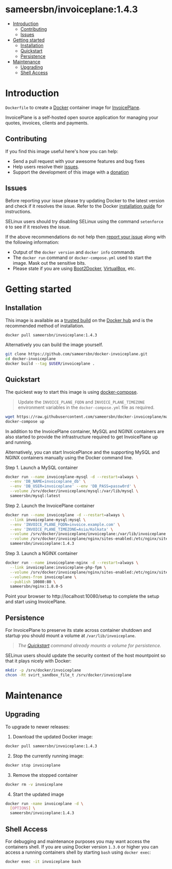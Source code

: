 # sameersbn/invoiceplane:1.4.3

- [Introduction](#introduction)
  - [Contributing](#contributing)
  - [Issues](#issues)
- [Getting started](#getting-started)
  - [Installation](#installation)
  - [Quickstart](#quickstart)
  - [Persistence](#persistence)
- [Maintenance](#maintenance)
  - [Upgrading](#upgrading)
  - [Shell Access](#shell-access)

# Introduction

`Dockerfile` to create a [Docker](https://www.docker.com/) container image for [InvoicePlane](https://invoiceplane.com/).

InvoicePlane is a self-hosted open source application for managing your quotes, invoices, clients and payments.

## Contributing

If you find this image useful here's how you can help:

- Send a pull request with your awesome features and bug fixes
- Help users resolve their [issues](../../issues?q=is%3Aopen+is%3Aissue).
- Support the development of this image with a [donation](http://www.damagehead.com/donate/)

## Issues

Before reporting your issue please try updating Docker to the latest version and check if it resolves the issue. Refer to the Docker [installation guide](https://docs.docker.com/installation) for instructions.

SELinux users should try disabling SELinux using the command `setenforce 0` to see if it resolves the issue.

If the above recommendations do not help then [report your issue](../../issues/new) along with the following information:

- Output of the `docker version` and `docker info` commands
- The `docker run` command or `docker-compose.yml` used to start the image. Mask out the sensitive bits.
- Please state if you are using [Boot2Docker](http://www.boot2docker.io), [VirtualBox](https://www.virtualbox.org), etc.

# Getting started

## Installation

This image is available as a [trusted build](//hub.docker.com/r/sameersbn/invoiceplane) on the [Docker hub](//hub.docker.com) and is the recommended method of installation.

```bash
docker pull sameersbn/invoiceplane:1.4.3
```

Alternatively you can build the image yourself.

```bash
git clone https://github.com/sameersbn/docker-invoiceplane.git
cd docker-invoiceplane
docker build --tag $USER/invoiceplane .
```

## Quickstart

The quickest way to start this image is using [docker-compose](https://docs.docker.com/compose/).

> Update the `INVOICE_PLANE_FQDN` and `INVOICE_PLANE_TIMEZONE` environment variables in the `docker-compose.yml` file as required.

```bash
wget https://raw.githubusercontent.com/sameersbn/docker-invoiceplane/master/docker-compose.example.yml -O docker-compose.yml
docker-compose up
```

In addition to the InvoicePlane container, MySQL and NGINX containers are also started to provide the infrastructure required to get InvoicePlane up and running.

Alternatively, you can start InvoicePlance and the supporting MySQL and NGINX containers manually using the Docker command line.

Step 1. Launch a MySQL container

```bash
docker run --name invoiceplane-mysql -d --restart=always \
  --env 'DB_NAME=invoiceplane_db' \
  --env 'DB_USER=invoiceplane' --env 'DB_PASS=passw0rd' \
  --volume /srv/docker/invoiceplane/mysql:/var/lib/mysql \
  sameersbn/mysql:latest
```

Step 2. Launch the InvoicePlane container

```bash
docker run --name invoiceplane -d --restart=always \
  --link invoiceplane-mysql:mysql \
  --env 'INVOICE_PLANE_FQDN=invoice.example.com' \
  --env 'INVOICE_PLANE_TIMEZONE=Asia/Kolkata' \
  --volume /srv/docker/invoiceplane/invoiceplane:/var/lib/invoiceplane \
  --volume /srv/docker/invoiceplane/nginx/sites-enabled:/etc/nginx/sites-enabled \
  sameersbn/invoiceplane:1.4.3
```

Step 3. Launch a NGINX container

```bash
docker run --name invoiceplane-nginx -d --restart=always \
  --link invoiceplane:invoiceplane-php-fpm \
  --volume /srv/docker/invoiceplane/nginx/sites-enabled:/etc/nginx/sites-enabled \
  --volumes-from invoiceplane \
  --publish 10080:80 \
  sameersbn/nginx:1.8.0-5
```

Point your browser to http://localhost:10080/setup to complete the setup and start using InvoicePlane.

## Persistence

For InvoicePlane to preserve its state across container shutdown and startup you should mount a volume at `/var/lib/invoiceplane`.

> *The [Quickstart](#quickstart) command already mounts a volume for persistence.*

SELinux users should update the security context of the host mountpoint so that it plays nicely with Docker:

```bash
mkdir -p /srv/docker/invoiceplane
chcon -Rt svirt_sandbox_file_t /srv/docker/invoiceplane
```

# Maintenance

## Upgrading

To upgrade to newer releases:

  1. Download the updated Docker image:

  ```bash
  docker pull sameersbn/invoiceplane:1.4.3
  ```

  2. Stop the currently running image:

  ```bash
  docker stop invoiceplane
  ```

  3. Remove the stopped container

  ```bash
  docker rm -v invoiceplane
  ```

  4. Start the updated image

  ```bash
  docker run -name invoiceplane -d \
    [OPTIONS] \
    sameersbn/invoiceplane:1.4.3
  ```

## Shell Access

For debugging and maintenance purposes you may want access the containers shell. If you are using Docker version `1.3.0` or higher you can access a running containers shell by starting `bash` using `docker exec`:

```bash
docker exec -it invoiceplane bash
```
